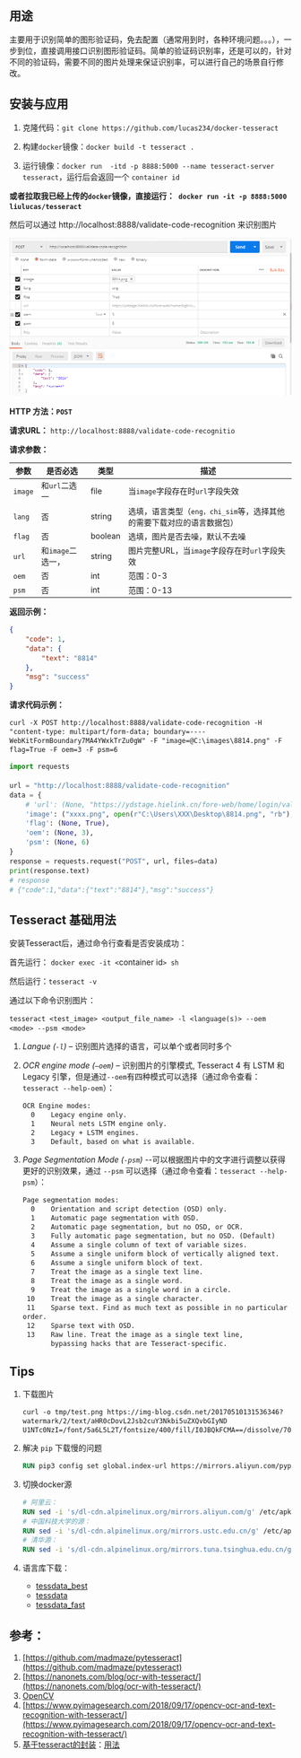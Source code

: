 ## 用途
主要用于识别简单的图形验证码，免去配置（通常用到时，各种环境问题。。。），一步到位，直接调用接口识别图形验证码。简单的验证码识别率，还是可以的，针对不同的验证码，需要不同的图片处理来保证识别率，可以进行自己的场景自行修改。

## 安装与应用

1. 克隆代码：`git clone https://github.com/lucas234/docker-tesseract `  

2. 构建`docker`镜像：`docker build -t tesseract .`

3. 运行镜像：`docker run  -itd -p 8888:5000 --name tesseract-server  tesseract`，运行后会返回一个 `container id`


**或者拉取我已经上传的`docker`镜像，直接运行：` docker run -it -p 8888:5000 liulucas/tesseract`**

然后可以通过 http://localhost:8888/validate-code-recognition 来识别图片

![api](./images/api.png)



**HTTP 方法：`POST`**

**请求URL：** `http://localhost:8888/validate-code-recognitio`

**请求参数：**

| 参数    | 是否必选          | 类型   | 描述                                                         |
| ------- | ----------------- | ------ | ------------------------------------------------------------ |
| `image` | 和`url`二选一     | file   | 当`image`字段存在时`url`字段失效                             |
| `lang`  | 否                | string | 选填，语言类型（`eng，chi_sim`等，选择其他的需要下载对应的语言数据包） |
| `flag`  | 否                | boolean  | 选填，图片是否去噪，默认不去噪                               |
| `url`   | 和`image`二选一， | string | 图片完整URL，当`image`字段存在时`url`字段失效                |
| `oem`   | 否                | int    | 范围：0-3                                                    |
| `psm`   | 否                | int    | 范围：0-13                                                   |

**返回示例：**

```json
{
    "code": 1,
    "data": {
        "text": "8814"
    },
    "msg": "success"
}
```

**请求代码示例：**

```shell
curl -X POST http://localhost:8888/validate-code-recognition -H "content-type: multipart/form-data; boundary=----WebKitFormBoundary7MA4YWxkTrZu0gW" -F "image=@C:\images\8814.png" -F flag=True -F oem=3 -F psm=6
```

```python
import requests

url = "http://localhost:8888/validate-code-recognition"
data = {
    # 'url': (None, "https://ydstage.hielink.cn/fore-web/home/login/validate-code.page"),
    'image': ("xxxx.png", open(r"C:\Users\XXX\Desktop\8814.png", "rb"), "image/jpeg"),
    'flag': (None, True),
    'oem': (None, 3),
    'psm': (None, 6)
}
response = requests.request("POST", url, files=data)
print(response.text)
# response 
# {"code":1,"data":{"text":"8814"},"msg":"success"}
```

## Tesseract 基础用法

安装Tesseract后，通过命令行查看是否安装成功：

首先运行： `docker exec -it <`container id`> sh`

然后运行：`tesseract -v`

通过以下命令识别图片：

`tesseract <test_image> <output_file_name> -l <language(s)> --oem <mode> --psm <mode> `

1. *Langue (`-l`)* – 识别图片选择的语言，可以单个或者同时多个

2. *OCR engine mode (`–oem`)* – 识别图片的引擎模式, Tesseract 4 有 LSTM 和 Legacy 引擎，但是通过`--oem`有四种模式可以选择（通过命令查看：`tesseract --help-oem`）：

   ```
   OCR Engine modes: 
     0    Legacy engine only.
     1    Neural nets LSTM engine only.
     2    Legacy + LSTM engines.
     3    Default, based on what is available.
   ```

3. *Page Segmentation Mode (`-psm`)* --可以根据图片中的文字进行调整以获得更好的识别效果，通过 `--psm` 可以选择（通过命令查看：`tesseract --help-psm`）：

   ```
   Page segmentation modes:
     0    Orientation and script detection (OSD) only.
     1    Automatic page segmentation with OSD.
     2    Automatic page segmentation, but no OSD, or OCR.
     3    Fully automatic page segmentation, but no OSD. (Default)
     4    Assume a single column of text of variable sizes.
     5    Assume a single uniform block of vertically aligned text.
     6    Assume a single uniform block of text.
     7    Treat the image as a single text line.
     8    Treat the image as a single word.
     9    Treat the image as a single word in a circle.
    10    Treat the image as a single character.
    11    Sparse text. Find as much text as possible in no particular order.
    12    Sparse text with OSD.
    13    Raw line. Treat the image as a single text line,
          bypassing hacks that are Tesseract-specific.
   ```

## Tips

1. 下载图片

   ```shell
   curl -o tmp/test.png https://img-blog.csdn.net/20170510131536346?watermark/2/text/aHR0cDovL2Jsb2cuY3Nkbi5uZXQvbGIyND
   U1NTc0NzI=/font/5a6L5L2T/fontsize/400/fill/I0JBQkFCMA==/dissolve/70/gravity/Center
   ```

2. 解决 `pip` 下载慢的问题

   ```dockerfile
   RUN pip3 config set global.index-url https://mirrors.aliyun.com/pypi/simple && pip3 config set install.trusted-host mirrors.aliyun.com
   ```

3. 切换docker源

   ```dockerfile
   # 阿里云：
   RUN sed -i 's/dl-cdn.alpinelinux.org/mirrors.aliyun.com/g' /etc/apk/repositories
   # 中国科技大学的源：
   RUN sed -i 's/dl-cdn.alpinelinux.org/mirrors.ustc.edu.cn/g' /etc/apk/repositories
   # 清华源：
   RUN sed -i 's/dl-cdn.alpinelinux.org/mirrors.tuna.tsinghua.edu.cn/g' /etc/apk/repositories
   ```

4. 语言库下载：

   - [tessdata_best](https://github.com/tesseract-ocr/tessdata_best)
   - [tessdata](https://github.com/tesseract-ocr/tessdata)
   - [tessdata_fast](https://github.com/tesseract-ocr/tessdata_fast)


## 参考：

1. [https://github.com/madmaze/pytesseract](https://github.com/madmaze/pytesseract)
2. [https://nanonets.com/blog/ocr-with-tesseract/](https://nanonets.com/blog/ocr-with-tesseract/)
3. [OpenCV](https://www.cnblogs.com/silence-cho/p/10926248.html)
4. [https://www.pyimagesearch.com/2018/09/17/opencv-ocr-and-text-recognition-with-tesseract/](https://www.pyimagesearch.com/2018/09/17/opencv-ocr-and-text-recognition-with-tesseract/)
5. [基于tesseract的封装](https://github.com/sirfz/tesserocr)：[用法](https://medium.com/better-programming/beginners-guide-to-tesseract-ocr-using-python-10ecbb426c3d)



